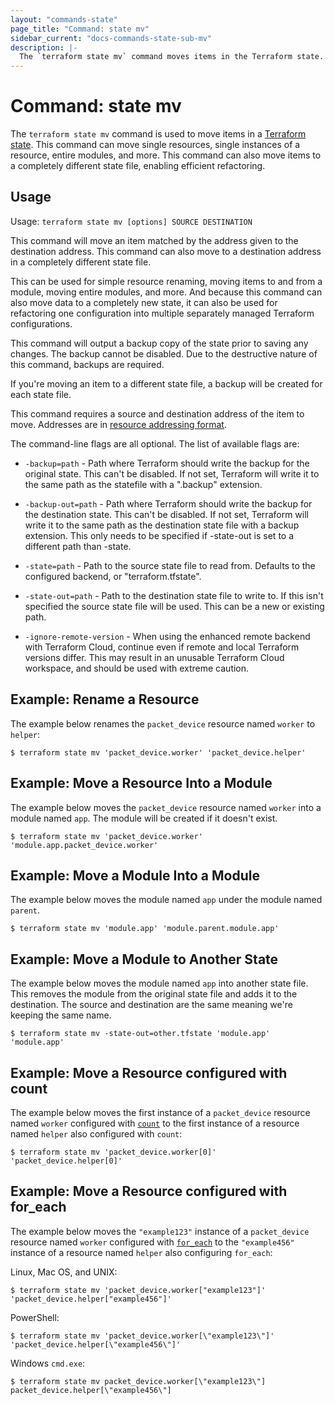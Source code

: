 ```yaml
---
layout: "commands-state"
page_title: "Command: state mv"
sidebar_current: "docs-commands-state-sub-mv"
description: |-
  The `terraform state mv` command moves items in the Terraform state.
---
```


# Command: state mv

The `terraform state mv` command is used to move items in a
[Terraform state](/docs/state/index.html). This command can move
single resources, single instances of a resource, entire modules, and more.
This command can also move items to a completely different state file,
enabling efficient refactoring.

## Usage

Usage: `terraform state mv [options] SOURCE DESTINATION`

This command will move an item matched by the address given to the
destination address. This command can also move to a destination address
in a completely different state file.

This can be used for simple resource renaming, moving items to and from
a module, moving entire modules, and more. And because this command can also
move data to a completely new state, it can also be used for refactoring
one configuration into multiple separately managed Terraform configurations.

This command will output a backup copy of the state prior to saving any
changes. The backup cannot be disabled. Due to the destructive nature
of this command, backups are required.

If you're moving an item to a different state file, a backup will be created
for each state file.

This command requires a source and destination address of the item to move.
Addresses are
in [resource addressing format](/docs/commands/state/addressing.html).

The command-line flags are all optional. The list of available flags are:

* `-backup=path` - Path where Terraform should write the backup for the
  original state. This can't be disabled. If not set, Terraform will write it
  to the same path as the statefile with a ".backup" extension.

* `-backup-out=path` - Path where Terraform should write the backup for the
  destination state. This can't be disabled. If not set, Terraform will write
  it to the same path as the destination state file with a backup extension.
  This only needs to be specified if -state-out is set to a different path than
  -state.

* `-state=path` - Path to the source state file to read from. Defaults to the
  configured backend, or "terraform.tfstate".

* `-state-out=path` - Path to the destination state file to write to. If this
  isn't specified the source state file will be used. This can be a new or
  existing path.

* `-ignore-remote-version` - When using the enhanced remote backend with
  Terraform Cloud, continue even if remote and local Terraform versions differ.
  This may result in an unusable Terraform Cloud workspace, and should be used
  with extreme caution.

## Example: Rename a Resource

The example below renames the `packet_device` resource named `worker` to `helper`:

```shell
$ terraform state mv 'packet_device.worker' 'packet_device.helper'
```

## Example: Move a Resource Into a Module

The example below moves the `packet_device` resource named `worker` into a module
named `app`. The module will be created if it doesn't exist.

```shell
$ terraform state mv 'packet_device.worker' 'module.app.packet_device.worker'
```

## Example: Move a Module Into a Module

The example below moves the module named `app` under the module named `parent`.

```shell
$ terraform state mv 'module.app' 'module.parent.module.app'
```

## Example: Move a Module to Another State

The example below moves the module named `app` into another state file. This removes
the module from the original state file and adds it to the destination.
The source and destination are the same meaning we're keeping the same name.

```shell
$ terraform state mv -state-out=other.tfstate 'module.app' 'module.app'
```

## Example: Move a Resource configured with count

The example below moves the first instance of a `packet_device` resource named `worker` configured with
[`count`](/docs/configuration/resources.html#count-multiple-resource-instances-by-count) to
the first instance of a resource named `helper` also configured with `count`:

```shell
$ terraform state mv 'packet_device.worker[0]' 'packet_device.helper[0]'
```

## Example: Move a Resource configured with for_each

The example below moves the `"example123"` instance of a `packet_device` resource named `worker` configured with
[`for_each`](/docs/configuration/resources.html#for_each-multiple-resource-instances-defined-by-a-map-or-set-of-strings)
to the `"example456"` instance of a resource named `helper` also configuring `for_each`:

Linux, Mac OS, and UNIX:

```shell
$ terraform state mv 'packet_device.worker["example123"]' 'packet_device.helper["example456"]'
```

PowerShell:

```shell
$ terraform state mv 'packet_device.worker[\"example123\"]' 'packet_device.helper[\"example456\"]'
```

Windows `cmd.exe`:

```shell
$ terraform state mv packet_device.worker[\"example123\"] packet_device.helper[\"example456\"]
```
